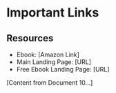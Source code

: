 # Important Links

## Resources
- Ebook: [Amazon Link]
- Main Landing Page: [URL]
- Free Ebook Landing Page: [URL]

[Content from Document 10...]